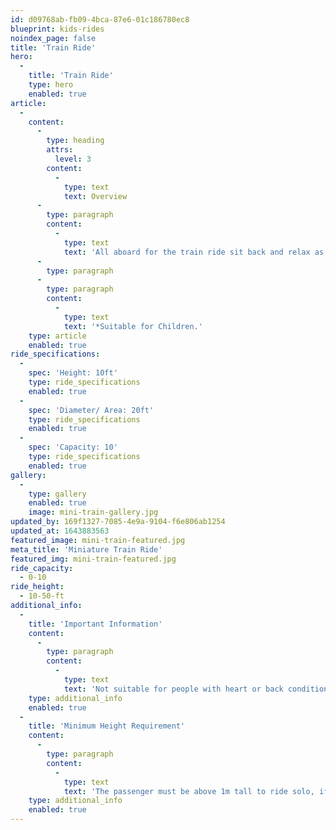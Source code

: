 ```yaml
---
id: d09768ab-fb09-4bca-87e6-01c186780ec8
blueprint: kids-rides
noindex_page: false
title: 'Train Ride'
hero:
  -
    title: 'Train Ride'
    type: hero
    enabled: true
article:
  -
    content:
      -
        type: heading
        attrs:
          level: 3
        content:
          -
            type: text
            text: Overview
      -
        type: paragraph
        content:
          -
            type: text
            text: 'All aboard for the train ride sit back and relax as you go round and round the track.'
      -
        type: paragraph
      -
        type: paragraph
        content:
          -
            type: text
            text: '*Suitable for Children.'
    type: article
    enabled: true
ride_specifications:
  -
    spec: 'Height: 10ft'
    type: ride_specifications
    enabled: true
  -
    spec: 'Diameter/ Area: 20ft'
    type: ride_specifications
    enabled: true
  -
    spec: 'Capacity: 10'
    type: ride_specifications
    enabled: true
gallery:
  -
    type: gallery
    enabled: true
    image: mini-train-gallery.jpg
updated_by: 169f1327-7085-4e9a-9104-f6e806ab1254
updated_at: 1643883563
featured_image: mini-train-featured.jpg
meta_title: 'Miniature Train Ride'
featured_img: mini-train-featured.jpg
ride_capacity:
  - 0-10
ride_height:
  - 10-50-ft
additional_info:
  -
    title: 'Important Information'
    content:
      -
        type: paragraph
        content:
          -
            type: text
            text: 'Not suitable for people with heart or back conditions or of a nervous disposition should avoid riding. Other medical conditions that may preclude riding include pregnancy, recent surgery, broken bones, or neck problems.'
    type: additional_info
    enabled: true
  -
    title: 'Minimum Height Requirement'
    content:
      -
        type: paragraph
        content:
          -
            type: text
            text: 'The passenger must be above 1m tall to ride solo, if under this measurement they must be accompanied by an adult.'
    type: additional_info
    enabled: true
---
```

